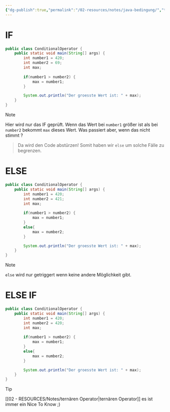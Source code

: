 ```yaml
---
{"dg-publish":true,"permalink":"/02-resources/notes/java-bedingung/","tags":["code/java/loop"]}
---
```


# IF
```java
public class ConditionalOperator {
    public static void main(String[] args) {
	    int number1 = 420;
	    int number2 = 69;
	    int max;
	    
	    if(number1 > number2) {
		    max = number1;    
	    }

        System.out.println("Der groesste Wert ist: " + max);
    }
}
```
>[!note] 
>Hier wird nur das IF geprüft. Wenn das Wert bei `number1` größer ist als bei `number2` bekommt `max` dieses Wert.
>Was passiert aber, wenn das nicht stimmt ?
>>Da wird den Code abstürzen!
>>Somit haben wir `else`  um solche Fälle zu begrenzen.

# ELSE
```java
public class ConditionalOperator {
    public static void main(String[] args) {
	    int number1 = 420;
	    int number2 = 421;
	    int max;
	    
	    if(number1 > number2) {
		    max = number1;    
	    }
	    else{
		    max = number2;
	    }

        System.out.println("Der groesste Wert ist: " + max);
    }
}
```
>[!note] 
>`else` wird nur getriggert wenn keine andere Möglichkeit gibt.


# ELSE IF
```java
public class ConditionalOperator {
    public static void main(String[] args) {
	    int number1 = 420;
	    int number2 = 420;
	    int max;
	    
	    if(number1 > number2) {
		    max = number1;    
	    }
	    else{
		    max = number2;
	    }

        System.out.println("Der groesste Wert ist: " + max);
    }
}
```

>[!tip] 
>[[02 - RESOURCES/Notes/ternären Operator\|ternären Operator]] es ist immer ein Nice To Know ;)
